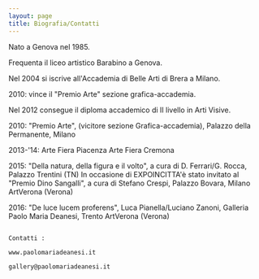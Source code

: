 ```yaml
---
layout: page
title: Biografia/Contatti
---
```


Nato a Genova nel 1985.
 
Frequenta il liceo artistico Barabino a Genova.
 
Nel 2004 si iscrive all'Accademia di Belle Arti di Brera a Milano.
 
2010: vince il "Premio Arte" sezione grafica-accademia.
 
Nel 2012 consegue il diploma accademico di II livello in Arti Visive.
 
 
 
 
 2010: "Premio Arte", (vicitore sezione Grafica-accademia), Palazzo della Permanente, Milano

2013-'14: Arte Fiera Piacenza 
          Arte Fiera Cremona 

2015: "Della natura, della figura e il volto", a cura di D. Ferrari/G. Rocca, Palazzo Trentini (TN) 
      In occasione di EXPOINCITTA'è stato invitato al "Premio Dino Sangalli", a cura di Stefano Crespi, Palazzo Bovara, Milano 
      ArtVerona (Verona)

2016: "De luce lucem proferens", Luca Pianella/Luciano Zanoni, Galleria Paolo Maria Deanesi, Trento
       ArtVerona (Verona)
 
 
 
                                                                                                                               Contatti : 
                                                                                                                                                                                                       www.paolomariadeanesi.it
                                                                                                                                                                                                      gallery@paolomariadeanesi.it
